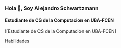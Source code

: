 ### Hola 👋, Soy Alejandro Schwartzmann
#### Estudiante de CS de la Computacion en UBA-FCEN
![Estudiante de CS de la Computacion en UBA-FCEN]


Habilidades
